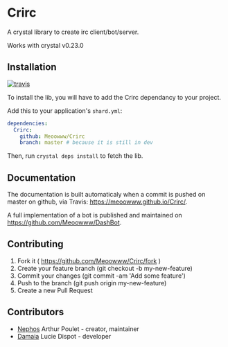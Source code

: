 # Crirc

A crystal library to create irc client/bot/server.

Works with crystal v0.23.0


## Installation

[![travis](https://travis-ci.org/Meoowww/Crirc.svg)](https://travis-ci.org/Meoowww/Crirc)

To install the lib, you will have to add the Crirc dependancy to your project.

Add this to your application's `shard.yml`:

```yaml
dependencies:
  Crirc:
    github: Meoowww/Crirc
    branch: master # because it is still in dev
```

Then, run ``crystal deps install`` to fetch the lib.

## Documentation

The documentation is built automaticaly when a commit is pushed on master on github, via Travis: <https://meoowww.github.io/Crirc/>.

A full implementation of a bot is published and maintained on <https://github.com/Meoowww/DashBot>.


## Contributing

1. Fork it ( https://github.com/Meoowww/Crirc/fork )
2. Create your feature branch (git checkout -b my-new-feature)
3. Commit your changes (git commit -am 'Add some feature')
4. Push to the branch (git push origin my-new-feature)
5. Create a new Pull Request


## Contributors

- [Nephos](https://github.com/Nephos) Arthur Poulet - creator, maintainer
- [Damaia](https://github.com/Lucie-Dispot) Lucie Dispot - developer
